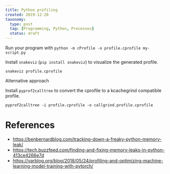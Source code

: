 ```yaml
---
title: Python profiling
created: 2019-12-20
taxonomy:
  type: post
  tag: [Programming, Python, Processes]
  status: draft
---
```


Run your program with `python -m cProfile -o profile.cprofile my-script.py`

Install `snakeviz` (`pip install snakeviz`) to visualize the generated profile.

`snakeviz profile.cprofile `

Alternative approach

Install `pyprof2calltree` to convert the cprofile to a kcachegrind compatible profile.

`pyprof2calltree -i profile.cprofile -o callgrind.profile.cprofile`

# References
* https://benbernardblog.com/tracking-down-a-freaky-python-memory-leak/
* https://tech.buzzfeed.com/finding-and-fixing-memory-leaks-in-python-413ce4266e7d
* https://varblog.org/blog/2018/05/24/profiling-and-optimizing-machine-learning-model-training-with-pytorch/
